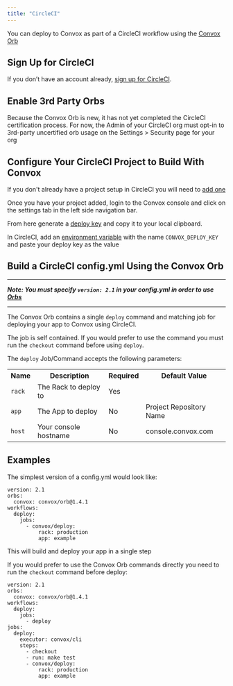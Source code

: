 ```yaml
---
title: "CircleCI"
---
```


You can deploy to Convox as part of a CircleCI workflow using the [Convox Orb](https://circleci.com/orbs/registry/orb/convox/orb)

## Sign Up for CircleCI

If you don’t have an account already, [sign up for CircleCI](https://circleci.com/signup/). 

## Enable 3rd Party Orbs

Because the Convox Orb is new, it has not yet completed the CircleCI certification process. For now, the Admin of your CircleCI org must opt-in to 3rd-party uncertified orb usage on the Settings > Security page for your org

## Configure Your CircleCI Project to Build With Convox

If you don't already have a project setup in CircleCI you will need to [add one](https://circleci.com/docs/2.0/gh-bb-integration/#section=projects)

Once you have your project added, login to the Convox console and click on the settings tab in the left side navigation bar. 

From here generate a [deploy key](/console/deploy-keys) and copy it to your local clipboard.

In CircleCI, add an [environment variable](https://circleci.com/docs/2.0/env-vars/#setting-an-environment-variable-in-a-project) with the name `CONVOX_DEPLOY_KEY` and paste your deploy key as the value

## Build a CircleCI config.yml Using the Convox Orb
***
***Note: You must specify `version: 2.1`  in your config.yml in order to use [Orbs](https://circleci.com/docs/2.0/using-orbs/)***
***
The Convox Orb contains a single `deploy` command and matching job for deploying your app to Convox using CircleCI.

The job is self contained. If you would prefer to use the command you must run the `checkout` command before using `deploy`.


The `deploy` Job/Command accepts the following parameters:

<table>
  <tr>
    <th>Name</th>
    <th>Description</th>
    <th>Required</th>
    <th>Default Value</th>
  </tr>
  <tr>
    <td><code>rack</code></td>
    <td>The Rack to deploy to</td>
    <td>Yes</td>
    <td></td>
  </tr>
  <tr>
    <td><code>app</code></td>
    <td>The App to deploy</td>
    <td>No</td>
    <td>Project Repository Name</td>
  </tr>
  <tr>
    <td><code>host</code></td>
    <td>Your console hostname</td>
    <td>No</td>
    <td>console.convox.com</td>
  </tr>
</table>

## Examples

The simplest version of a config.yml would look like:

```
version: 2.1
orbs:
  convox: convox/orb@1.4.1
workflows:
  deploy:
    jobs:
      - convox/deploy:
          rack: production
          app: example
```
This will build and deploy your app in a single step

If you would prefer to use the Convox Orb commands directly you need to run the `checkout` command before deploy:
```
version: 2.1
orbs:
  convox: convox/orb@1.4.1
workflows:
  deploy:
    jobs:
      - deploy
jobs:
  deploy:
    executor: convox/cli
    steps:
      - checkout
      - run: make test
      - convox/deploy:
          rack: production
          app: example
```